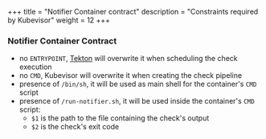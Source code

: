 +++
title = "Notifier Container contract"
description = "Constraints required by Kubevisor"
weight = 12
+++

### Notifier Container Contract

 - no `ENTRYPOINT`, [Tekton](https://tekton.dev) will overwrite it when scheduling the check execution
 - no `CMD`, Kubevisor will overwrite it when creating the check pipeline
 - presence of `/bin/sh`, it will be used as main shell for the container's `CMD` script
 - presence of `/run-notifier.sh`, it will be used inside the container's `CMD` script:
    - `$1` is the path to the file containing the check's output
    - `$2` is the check's exit code
